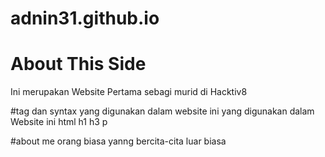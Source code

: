 # adnin31.github.io

# About This Side
Ini merupakan Website Pertama sebagi murid di Hacktiv8

#tag dan syntax yang digunakan dalam website ini yang digunakan dalam Website ini 
 html 
 h1
 h3
 p

 #about me
 orang biasa yanng bercita-cita luar biasa

